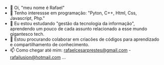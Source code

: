 - 👋 Oi, "meu nome é Rafael"
- 👀 Tenho interessse em programação: "Pyton, C++, Html, Css, Javascript, Php." 
- 🌱 Eu estou estudando "gestão da tecnologia da informação", aprendendo um pouco de cada assunto relacionado a esse mundo gigantesco tech.
- 💞️ Estou procurando colaborar em criacões de códigos para aprendizado e compartilhamento de conhecimento.
- 📫 Como chegar até mim: rafaelcesarprestes@gmail.com - rafailusion@hotmail.com ...

<!---
Rafailusion/Rafailusion  is a ✨ special ✨ repository because its `README.md` (this file) appears on your GitHub profile.
You can click the Preview link to take a look at your changes.
--->
